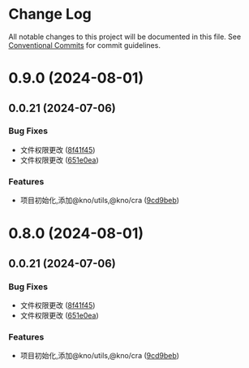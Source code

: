 # Change Log

All notable changes to this project will be documented in this file.
See [Conventional Commits](https://conventionalcommits.org) for commit guidelines.

# 0.9.0 (2024-08-01)

## 0.0.21 (2024-07-06)

### Bug Fixes

- 文件权限更改 ([8f41f45](https://github.com/zhangwc777/kno/commit/8f41f457f44f35ee695af0ddc275f2db38306e5d))
- 文件权限更改 ([651e0ea](https://github.com/zhangwc777/kno/commit/651e0eaafe7c6521db68ef87820bcbe0fd3f4a95))

### Features

- 项目初始化,添加@kno/utils,@kno/cra ([9cd9beb](https://github.com/zhangwc777/kno/commit/9cd9bebfad759a8150f84462defd3468c4706640))

# 0.8.0 (2024-08-01)

## 0.0.21 (2024-07-06)

### Bug Fixes

- 文件权限更改 ([8f41f45](https://github.com/zhangwc777/kno/commit/8f41f457f44f35ee695af0ddc275f2db38306e5d))
- 文件权限更改 ([651e0ea](https://github.com/zhangwc777/kno/commit/651e0eaafe7c6521db68ef87820bcbe0fd3f4a95))

### Features

- 项目初始化,添加@kno/utils,@kno/cra ([9cd9beb](https://github.com/zhangwc777/kno/commit/9cd9bebfad759a8150f84462defd3468c4706640))
